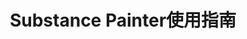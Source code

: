 ---
layout: post
title: Substance Painter使用指南
categories: 游戏开发之substance
tags: 游戏 材质 贴图 substance 美术 blender UV 智能材质 图层 遮罩
---